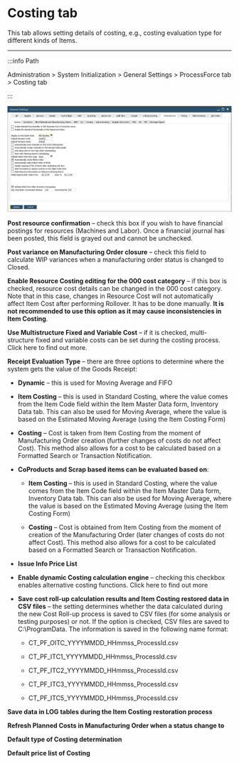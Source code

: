 # Costing tab

This tab allows setting details of costing, e.g., costing evaluation type for different kinds of Items.

---

:::info Path

Administration > System Initialization > General Settings > ProcessForce tab > Costing tab

:::

![Costing Tab](./media/costing-tab.webp)

**Post resource confirmation** – check this box if you wish to have financial postings for resources (Machines and Labor). Once a financial journal has been posted, this field is grayed out and cannot be unchecked.

**Post variance on Manufacturing Order closure** – check this field to calculate WIP variances when a manufacturing order status is changed to Closed.

**Enable Resource Costing editing for the 000 cost category** – if this box is checked, resource cost details can be changed in the 000 cost category. Note that in this case, changes in Resource Cost will not automatically affect Item Cost after performing Rollover. It has to be done manually. **It is not recommended to use this option as it may cause inconsistencies in Item Costing**.

**Use Multistructure Fixed and Variable Cost** – if it is checked, multi-structure fixed and variable costs can be set during the costing process. Click here to find out more.

**Receipt Evaluation Type** – there are three options to determine where the system gets the value of the Goods Receipt:

- **Dynamic** – this is used for Moving Average and FIFO

- **Item Costing** – this is used in Standard Costing, where the value comes from the Item Code field within the Item Master Data form, Inventory Data tab. This can also be used for Moving Average, where the value is based on the Estimated Moving Average (using the Item Costing Form)

- **Costing** – Cost is taken from Item Costing from the moment of Manufacturing Order creation (further changes of costs do not affect Cost). This method also allows for a cost to be calculated based on a Formatted Search or Transaction Notification.

- **CoProducts and Scrap based items can be evaluated based on**:

  - **Item Costing** – this is used in Standard Costing, where the value comes from the Item Code field within the Item Master Data form, Inventory Data tab. This can also be used for Moving Average, where the value is based on the Estimated Moving Average (using the Item Costing Form)

  - **Costing** – Cost is obtained from Item Costing from the moment of creation of the Manufacturing Order (later changes of costs do not affect Cost). This method also allows for a cost to be calculated based on a Formatted Search or Transaction Notification.

- **Issue Info Price List**

- **Enable dynamic Costing calculation engine** – checking this checkbox enables alternative costing functions. Click here to find out more

- **Save cost roll-up calculation results and Item Costing restored data in CSV files** – the setting determines whether the data calculated during the new Cost Roll-up process is saved to CSV files (for some analysis or testing purposes) or not. If the option is checked, CSV files are saved to C:\ProgramData. The information is saved in the following name format:

  - CT_PF_OITC_YYYYMMDD_HHmmss_ProcessId.csv

  - CT_PF_ITC1_YYYYMMDD_HHmmss_ProcessId.csv

  - CT_PF_ITC2_YYYYMMDD_HHmmss_ProcessId.csv

  - CT_PF_ITC3_YYYYMMDD_HHmmss_ProcessId.csv

  - CT_PF_ITC5_YYYYMMDD_HHmmss_ProcessId.csv

**Save data in LOG tables during the Item Costing restoration process**

**Refresh Planned Costs in Manufacturing Order when a status change to**

**Default type of Costing determination**

**Default price list of Costing**
